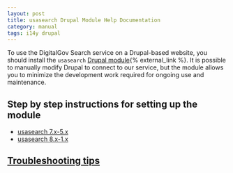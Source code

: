 ```yaml
---
layout: post
title: usasearch Drupal Module Help Documentation 
category: manual
tags: i14y drupal
---
```


To use the DigitalGov Search service on a Drupal-based website, you should install the `usasearch` [Drupal module](https://drupal.org/project/usasearch){% external_link %}. It is possible to manually modify Drupal to connect to our service, but the module allows you to minimize the development work required for ongoing use and maintenance.

## Step by step instructions for setting up the module

* [usasearch 7.x-5.x](/manual/drupal-7-module-instructions.html)
* [usasearch 8.x-1.x](/manual/drupal-8-module-instructions.html)

## [Troubleshooting tips](/manual/drupal-module-troubleshooting.html)